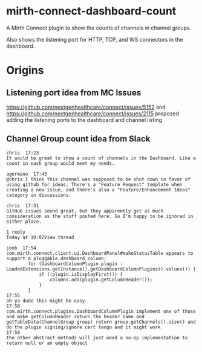 # mirth-connect-dashboard-count
A Mirth Connect plugin to show the counts of channels in channel groups. 

Also shows the listening port for HTTP, TCP, and WS connectors in the dashboard.

# Origins
## Listening port idea from MC Issues

https://github.com/nextgenhealthcare/connect/issues/5152 and https://github.com/nextgenhealthcare/connect/issues/2115 proposed adding the listening ports to the dashboard and channel listing

## Channel Group count idea from Slack
```
chris  17:23
It would be great to show a count of channels in the Dashboard. Like a count in each group would meet my needs.

agermano  17:43
@chris I think this channel was supposed to be shut down in favor of using github for ideas. There's a "Feature Request" template when creating a new issue, and there's also a "Feature/Enhancement Ideas" category in discussions.

chris  17:51
GitHub issues sound great, but they apparently get as much consideration as the stuff posted here. So I'm happy to be ignored in either place.

1 reply
Today at 19:02View thread

jonb  17:54
com.mirth.connect.client.ui.DashboardPanel#makeStatusTable appears to support a pluggable dashboard column:
        for (DashboardColumnPlugin plugin : LoadedExtensions.getInstance().getDashboardColumnPlugins().values()) {
            if (!plugin.isDisplayFirst()) {
                columns.add(plugin.getColumnHeader());
            }
        }
17:55
oh ya dude this might be easy
17:58
com.mirth.connect.plugins.DashboardColumnPlugin implement one of those and make getColumnHeader return the header name and getTableData(ChannelGroup group) return group.getChannels().size() and do the plugin signing/ignore cert tango and it might work
17:58
the other abstract methods will just need a no-op implementation to return null or an empty object
```
